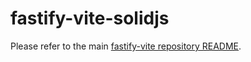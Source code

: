 # fastify-vite-solidjs

Please refer to the main [fastify-vite repository README](https://github.com/terixjs/fastify-vite/blob/main/README.md).
